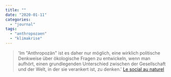 ```yaml
---
title: ""
date: "2020-01-11"
categories: 
  - "journal"
tags: 
  - "anthropozaen"
  - "klimakrise"
---
```


> 'Im "Anthropozän" ist es daher nur möglich, eine wirklich politische Denkweise über ökologische Fragen zu entwickeln, wenn man aufhört, einen grundlegenden Unterschied zwischen der Gesellschaft und der Welt, in der sie verankert ist, zu denken.' [Le social au naturel](https://laviedesidees.fr/Le-social-au-naturel-3178.html "À propos de : Pierre Charbonnier, La Fin d’un grand partage. Nature et société, de Durkheim à Descola, CNRS")
